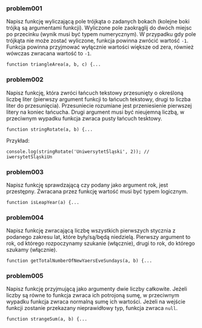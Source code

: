 ### problem001

Napisz funkcję wyliczającą pole trójkąta o zadanych bokach (kolejne boki trójką są argumentami funkcji). Wyliczone pole 
zaokrąglij do dwóch miejsc po przecinku (wynik musi być typem numerycznym). W przypadku gdy pole trójkąta nie może zostać wyliczone, funkcja powinna zwrócić wartość `-1`.
Funkcja powinna przyjmować wyłącznie wartości większe od zera, również wówczas zwracana wartość to `-1`.
```
function triangleArea(a, b, c) {...
```

### problem002

Napisz funkcję, która zwróci łańcuch tekstowy przesunięty o określoną liczbę liter (pierwszy argument funkcji to łańcuch 
tekstowy, drugi to liczba liter do przesunięcia). Przesuniecie rozumiane jest przeniesienie pierwszej litery na koniec łańcucha.
Drugi argument musi być nieujemną liczbą, w przeciwnym wypadku funkcja zwraca pusty łańcuch tesktowy.
```
function stringRotate(a, b) {...
```
Przykład:
```
console.log(stringRotate('UniwersytetŚląski', 2)); // iwersytetŚląskiUn
```

### problem003

Napisz funkcję sprawdzającą czy podany jako argument rok, jest przestępny. Zwracana przez funkcję wartość musi być typem logicznym. 
```
function isLeapYear(a) {...
```

### problem004

Napisz funkcję zwracającą liczbę wszystkich pierwszych stycznia z podanego zakresu lat, które były/są/będą niedzielą. 
Pierwszy argument to rok, od którego rozpoczynamy szukanie (włącznie), drugi to rok, do którego szukamy (włącznie).
```
function getTotalNumberOfNewYaersEveSundays(a, b) {...
```
### problem005

Napisz funkcję przyjmującą jako argumenty dwie liczby całkowite. Jeżeli liczby są równe to funkcja zwraca ich potrojoną sumę, w przeciwnym wypadku 
funkcja zwraca normalną sumę ich wartości. Jeżeli na wejście funkcji zostanie przekazany nieprawidłowy typ, funkcja zwraca `null`.
```
function strangeSum(a, b) {...
```


